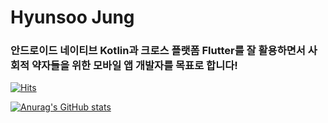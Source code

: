 # Hyunsoo Jung
### 안드로이드 네이티브 Kotlin과 크로스 플랫폼 Flutter를 잘 활용하면서 사회적 약자들을 위한 모바일 앱 개발자를 목표로 합니다!
[![Hits](https://hits.seeyoufarm.com/api/count/incr/badge.svg?url=https%3A%2F%2Fgithub.com%2Fjunghyunsoo24&count_bg=%2379C83D&title_bg=%23555555&icon=&icon_color=%23E7E7E7&title=hits&edge_flat=false)](https://hits.seeyoufarm.com)

[![Anurag's GitHub stats](https://github-readme-stats.vercel.app/api?username=junghyunsoo24)](https://github.com/anuraghazra/github-readme-stats)
